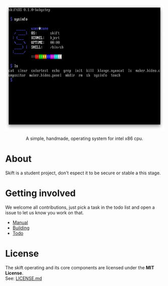 <p align="center">
<img src="manual/assets/capture.png" height=400 />
</p>
<p align="center">
A simple, handmade, operating system for intel x86 cpu.
</p>

# About
Skift is a student project, don't espect it to be secure or stable a this stage.

# Getting involved

We welcome all contributions, just pick a task in the todo list and open a issue to let us know you work on that.

- [Manual](manual/readme.md)
- [Building](manual/building.md)
- [Todo](manual/todo.md)

# License
The skift operating and its core components are licensed under the **MIT License**.              
See: [LICENSE.md](LICENSE.md)
